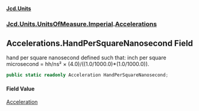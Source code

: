 #### [Jcd.Units](index 'index')
### [Jcd.Units.UnitsOfMeasure.Imperial](Jcd.Units.UnitsOfMeasure.Imperial 'Jcd.Units.UnitsOfMeasure.Imperial').[Accelerations](Accelerations 'Jcd.Units.UnitsOfMeasure.Imperial.Accelerations')

## Accelerations.HandPerSquareNanosecond Field

hand per square nanosecond defined such that: inch per square microsecond = hh/ns² ×
(4.0)/((1.0/1000.0)*(1.0/1000.0)).

```csharp
public static readonly Acceleration HandPerSquareNanosecond;
```

#### Field Value
[Acceleration](Acceleration 'Jcd.Units.UnitTypes.Acceleration')
